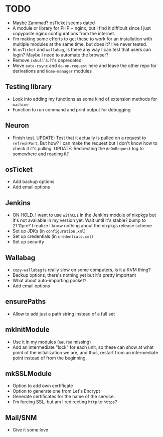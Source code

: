 # TODO
* Maybe Zammad? osTicket seems dated
* A module or library for PHP + nginx, but I find it difficult since I just copypaste nginx configurations from the internet.
* I'm making some efforts to get these to work for an installation with multiple modules at the same time, but does it? I've never tested.
* In `osTicket` and `wallabag`, is there any way I can test that users can login? Maybe I need to automate the browser?
* Remove `isNull`'s. It's deprecated.
* Move `auto-rsync` and `do-on-request` here and leave the other repo for derivations and `home-manager` modules

## Testing library
* Look into adding my functions as some kind of extension methods for `machine`
* Function to run command and print output for debugging

## Neuron
* Finish test. UPDATE: Test that it actually is pulled on a request to `refreshPort`. But how? I can make the request but I don't know how to check it it's pulling. UPDATE: Redirecting the `doOnRequest` log to somewhere and reading it?

## osTicket
* Add backup options
* Add email options

## Jenkins
* ON HOLD. I want to use `withCLI` in the Jenkins module of nixpkgs but it's not available in my version yet. Wait until it's stable? bump to 21.11pre? I realize I know nothing about the nixpkgs release scheme
* Set up JDKs (in `configuration.xml`)
* Set up credentials (in `credentials.xml`)
* Set up security

## Wallabag
* `copy-wallabag` is really slow on some computers, is it a KVM thing?
* Backup options, there's nothing yet but it's pretty important
* What about auto-importing pocket?
* Add email options

## ensurePaths
* Allow to add just a path string instead of a full set

## mkInitModule
* Use it in my modules (`neuron` missing)
* Add an intermediate "lock" for each unit, so these can show at what point of the initialization we are, and thus, restart from an intermediate point instead of from the beginning.

## mkSSLModule
* Option to add own certificate
* Option to generate one from Let's Encrypt
* Generate certificates for the name of the service.
* I'm forcing SSL, but am I redirecting `http` to `https`?

## Mail/SNM
* Give it some love
